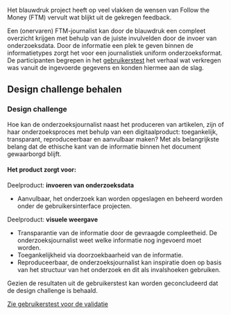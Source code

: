 
Het blauwdruk project heeft op veel vlakken de wensen van Follow the Money (FTM) vervult wat blijkt uit de gekregen feedback. 

Een (onervaren) FTM-journalist kan door de blauwdruk een compleet overzicht krijgen met behulp van de juiste invulvelden door de invoer van onderzoeksdata. Door de informatie een plek te geven binnen de informatietypes zorgt het voor een journalistiek uniform onderzoeksformat. De participanten begrepen in het [gebruikerstest](https://jorik.gitbook.io/project-blauwdruk/traject-2/productfase/gebruikerstest) het verhaal wat verkregen was vanuit de ingevoerde gegevens en konden hiermee aan de slag.  


## Design challenge behalen

### Design challenge
Hoe kan de onderzoeksjournalist naast het produceren van artikelen, zijn of haar onderzoeksproces met behulp van een digitaalproduct: toegankelijk, transparant, reproduceerbaar en aanvulbaar maken? Met als belangrijkste belang dat de ethische kant van de informatie binnen het document gewaarborgd blijft.  

#### Het product zorgt voor:

Deelproduct: __invoeren van onderzoeksdata__<br>
* Aanvulbaar, het onderzoek kan worden opgeslagen en beheerd worden onder de gebruikersinterface projecten.

Deelproduct: __visuele weergave__<br>
* Transparantie van de informatie door de gevraagde compleetheid. De onderzoeksjournalist weet welke informatie nog ingevoerd moet worden.
* Toegankelijkheid via doorzoekbaarheid van de informatie.
* Reproduceerbaar, de onderzoeksjournalist kan inspiratie doen op basis van het structuur van het onderzoek en dit als invalshoeken gebruiken. 

Gezien de resultaten uit de gebruikerstest kan worden geconcludeerd dat de design challenge is behaald.

[Zie gebruikerstest voor de validatie](https://jorik.gitbook.io/project-blauwdruk/traject-2/productfase/gebruikerstest)

